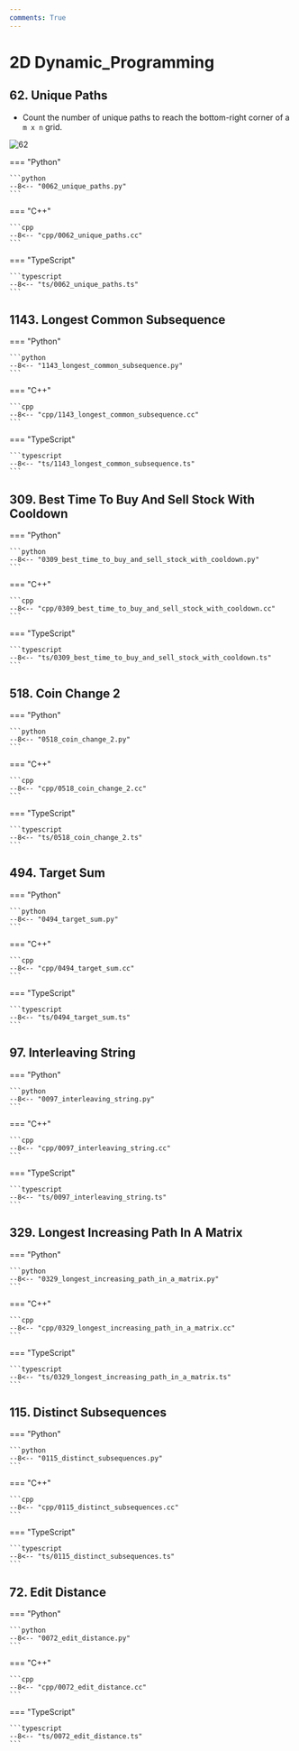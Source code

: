 ```yaml
---
comments: True
---
```


# 2D Dynamic_Programming

## 62. Unique Paths

-   Count the number of unique paths to reach the bottom-right corner of a `m x n` grid.

![62](https://assets.leetcode.com/uploads/2018/10/22/robot_maze.png)

=== "Python"

    ```python
    --8<-- "0062_unique_paths.py"
    ```

=== "C++"

    ```cpp
    --8<-- "cpp/0062_unique_paths.cc"
    ```

=== "TypeScript"

    ```typescript
    --8<-- "ts/0062_unique_paths.ts"
    ```

## 1143. Longest Common Subsequence

=== "Python"

    ```python
    --8<-- "1143_longest_common_subsequence.py"
    ```

=== "C++"

    ```cpp
    --8<-- "cpp/1143_longest_common_subsequence.cc"
    ```

=== "TypeScript"

    ```typescript
    --8<-- "ts/1143_longest_common_subsequence.ts"
    ```

## 309. Best Time To Buy And Sell Stock With Cooldown

=== "Python"

    ```python
    --8<-- "0309_best_time_to_buy_and_sell_stock_with_cooldown.py"
    ```

=== "C++"

    ```cpp
    --8<-- "cpp/0309_best_time_to_buy_and_sell_stock_with_cooldown.cc"
    ```

=== "TypeScript"

    ```typescript
    --8<-- "ts/0309_best_time_to_buy_and_sell_stock_with_cooldown.ts"
    ```

## 518. Coin Change 2

=== "Python"

    ```python
    --8<-- "0518_coin_change_2.py"
    ```

=== "C++"

    ```cpp
    --8<-- "cpp/0518_coin_change_2.cc"
    ```

=== "TypeScript"

    ```typescript
    --8<-- "ts/0518_coin_change_2.ts"
    ```

## 494. Target Sum

=== "Python"

    ```python
    --8<-- "0494_target_sum.py"
    ```

=== "C++"

    ```cpp
    --8<-- "cpp/0494_target_sum.cc"
    ```

=== "TypeScript"

    ```typescript
    --8<-- "ts/0494_target_sum.ts"
    ```

## 97. Interleaving String

=== "Python"

    ```python
    --8<-- "0097_interleaving_string.py"
    ```

=== "C++"

    ```cpp
    --8<-- "cpp/0097_interleaving_string.cc"
    ```

=== "TypeScript"

    ```typescript
    --8<-- "ts/0097_interleaving_string.ts"
    ```

## 329. Longest Increasing Path In A Matrix

=== "Python"

    ```python
    --8<-- "0329_longest_increasing_path_in_a_matrix.py"
    ```

=== "C++"

    ```cpp
    --8<-- "cpp/0329_longest_increasing_path_in_a_matrix.cc"
    ```

=== "TypeScript"

    ```typescript
    --8<-- "ts/0329_longest_increasing_path_in_a_matrix.ts"
    ```

## 115. Distinct Subsequences

=== "Python"

    ```python
    --8<-- "0115_distinct_subsequences.py"
    ```

=== "C++"

    ```cpp
    --8<-- "cpp/0115_distinct_subsequences.cc"
    ```

=== "TypeScript"

    ```typescript
    --8<-- "ts/0115_distinct_subsequences.ts"
    ```

## 72. Edit Distance

=== "Python"

    ```python
    --8<-- "0072_edit_distance.py"
    ```

=== "C++"

    ```cpp
    --8<-- "cpp/0072_edit_distance.cc"
    ```

=== "TypeScript"

    ```typescript
    --8<-- "ts/0072_edit_distance.ts"
    ```
